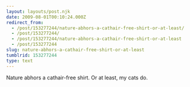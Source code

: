 ```yaml
---
layout: layouts/post.njk
date: 2009-08-01T00:10:24.000Z
redirect_from:
  - /post/153277244/nature-abhors-a-cathair-free-shirt-or-at-least/
  - /post/153277244/
  - /post/153277244/nature-abhors-a-cathair-free-shirt-or-at-least
  - /post/153277244
slug: nature-abhors-a-cathair-free-shirt-or-at-least
tumblrid: 153277244
type: text
---
```

<p>Nature abhors a cathair-free shirt. Or at least, my cats do.</p>
